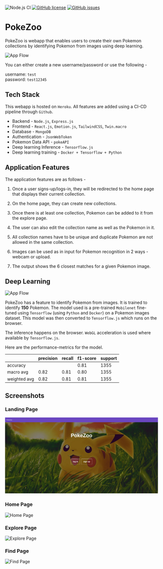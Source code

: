 ![Node.js CI](https://github.com/theairbend3r/poke-zoo/workflows/Node.js%20CI/badge.svg) [![GitHub license](https://img.shields.io/github/license/theairbend3r/poke-zoo)](https://github.com/theairbend3r/poke-zoo/blob/master/LICENSE) [![GitHub issues](https://img.shields.io/github/issues/theairbend3r/poke-zoo)](https://github.com/theairbend3r/poke-zoo/issues)

# PokeZoo

PokeZoo is webapp that enables users to create their own Pokemon collections by identifying Pokemon from images using deep learning.

![App Flow](https://raw.githubusercontent.com/theairbend3r/poke-zoo/master/screenshots/poke-zoo-ml.gif)

You can either create a new username/password or use the following -

username: `test`  
password: `test12345`

## Tech Stack

This webapp is hosted on `Heroku`. All features are added using a CI-CD pipeline through `Github`.

- Backend - `Node.js`, `Express.js`
- Frontend - `React.js`, `Emotion.js`, `TailwindCSS`, `Twin.macro`
- Database - `MongoDB`
- Authentication - `JsonWebToken`
- Pokemon Data API - `pokeAPI`
- Deep learning Inference - `Tensorflow.js`
- Deep learning training - `Docker + Tensorflow + Python`

## Application Features

The application features are as follows -

1. Once a user signs-up/logs-in, they will be redirected to the home page that displays their current collection.

2. On the home page, they can create new collections.

3. Once there is at least one collection, Pokemon can be added to it from the explore page.

4. The user can also edit the collection name as well as the Pokemon in it.

5. All collection names have to be unique and duplicate Pokemon are not allowed in the same collection.

6. Images can be used as in input for Pokemon recognition in 2 ways - webcam or upload.

7. The output shows the 6 closest matches for a given Pokemon image.

## Deep Learning

![App Flow](https://raw.githubusercontent.com/theairbend3r/poke-zoo/master/screenshots/pokezoo-mobile-compressed.gif)

PokeZoo has a feature to identify Pokemon from images. It is trained to identify **150** Pokemon. The model used is a pre-trained `Mobilenet` fine-tuned using `Tensorflow` (using `Python` and `Docker`) on a Pokemon images dataset. This model was then converted to `Tensorflow.js` which runs on the browser.

The inference happens on the browser. `WebGL` acceleration is used where available by `Tensorflow.js`.

Here are the performance-metrics for the model.

|              | precision | recall | f1-score | support |
| ------------ | --------- | ------ | -------- | ------- |
| accuracy     |           |        | 0.81     | 1355    |
| macro avg    | 0.82      | 0.81   | 0.80     | 1355    |
| weighted avg | 0.82      | 0.81   | 0.81     | 1355    |

## Screenshots

### Landing Page

![Landing Page](https://raw.githubusercontent.com/theairbend3r/poke-zoo/master/screenshots/poke-zoo-landing.jpg)

### Home Page

![Home Page](https://raw.githubusercontent.com/theairbend3r/poke-zoo/master/screenshots/poke-zoo-home.png)

### Explore Page

![Explore Page](https://raw.githubusercontent.com/theairbend3r/poke-zoo/master/screenshots/poke-zoo-explore.png)

### Find Page

![Find Page](https://raw.githubusercontent.com/theairbend3r/poke-zoo/master/screenshots/poke-zoo-find.png)
